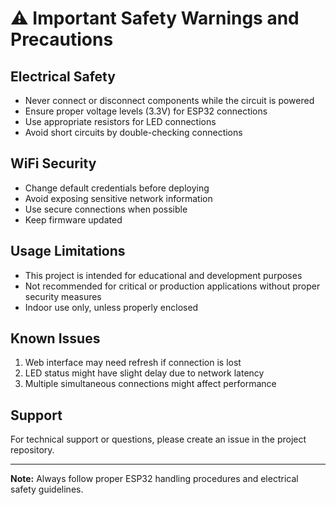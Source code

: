 # ⚠️ Important Safety Warnings and Precautions

## Electrical Safety

- Never connect or disconnect components while the circuit is powered
- Ensure proper voltage levels (3.3V) for ESP32 connections
- Use appropriate resistors for LED connections
- Avoid short circuits by double-checking connections

## WiFi Security

- Change default credentials before deploying
- Avoid exposing sensitive network information
- Use secure connections when possible
- Keep firmware updated

## Usage Limitations

- This project is intended for educational and development purposes
- Not recommended for critical or production applications without proper security measures
- Indoor use only, unless properly enclosed

## Known Issues

1. Web interface may need refresh if connection is lost
2. LED status might have slight delay due to network latency
3. Multiple simultaneous connections might affect performance

## Support

For technical support or questions, please create an issue in the project repository.

---
**Note:** Always follow proper ESP32 handling procedures and electrical safety guidelines.

